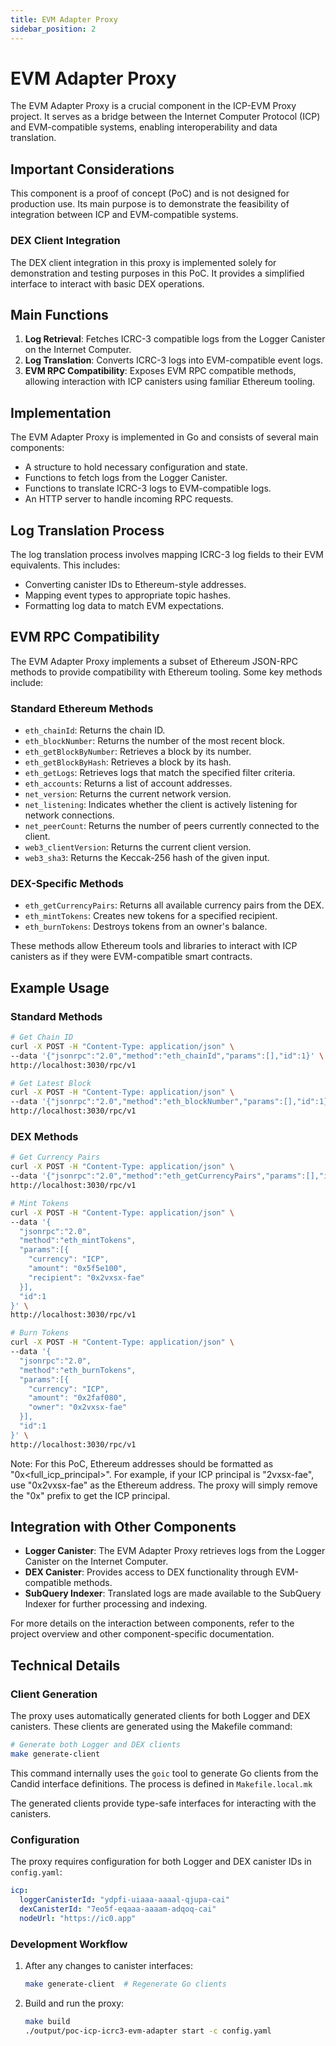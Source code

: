 ```yaml
---
title: EVM Adapter Proxy
sidebar_position: 2
---
```


# EVM Adapter Proxy

The EVM Adapter Proxy is a crucial component in the ICP-EVM Proxy project. It serves as a bridge between the Internet Computer Protocol (ICP) and EVM-compatible systems, enabling interoperability and data translation.

## Important Considerations

This component is a proof of concept (PoC) and is not designed for production use. Its main purpose is to demonstrate the feasibility of integration between ICP and EVM-compatible systems.

### DEX Client Integration

The DEX client integration in this proxy is implemented solely for demonstration and testing purposes in this PoC. It provides a simplified interface to interact with basic DEX operations.

## Main Functions

1. **Log Retrieval**: Fetches ICRC-3 compatible logs from the Logger Canister on the Internet Computer.
2. **Log Translation**: Converts ICRC-3 logs into EVM-compatible event logs.
3. **EVM RPC Compatibility**: Exposes EVM RPC compatible methods, allowing interaction with ICP canisters using familiar Ethereum tooling.

## Implementation

The EVM Adapter Proxy is implemented in Go and consists of several main components:

- A structure to hold necessary configuration and state.
- Functions to fetch logs from the Logger Canister.
- Functions to translate ICRC-3 logs to EVM-compatible logs.
- An HTTP server to handle incoming RPC requests.

## Log Translation Process

The log translation process involves mapping ICRC-3 log fields to their EVM equivalents. This includes:

- Converting canister IDs to Ethereum-style addresses.
- Mapping event types to appropriate topic hashes.
- Formatting log data to match EVM expectations.

## EVM RPC Compatibility

The EVM Adapter Proxy implements a subset of Ethereum JSON-RPC methods to provide compatibility with Ethereum tooling. Some key methods include:

### Standard Ethereum Methods

- `eth_chainId`: Returns the chain ID.
- `eth_blockNumber`: Returns the number of the most recent block.
- `eth_getBlockByNumber`: Retrieves a block by its number.
- `eth_getBlockByHash`: Retrieves a block by its hash.
- `eth_getLogs`: Retrieves logs that match the specified filter criteria.
- `eth_accounts`: Returns a list of account addresses.
- `net_version`: Returns the current network version.
- `net_listening`: Indicates whether the client is actively listening for network connections.
- `net_peerCount`: Returns the number of peers currently connected to the client.
- `web3_clientVersion`: Returns the current client version.
- `web3_sha3`: Returns the Keccak-256 hash of the given input.

### DEX-Specific Methods

- `eth_getCurrencyPairs`: Returns all available currency pairs from the DEX.
- `eth_mintTokens`: Creates new tokens for a specified recipient.
- `eth_burnTokens`: Destroys tokens from an owner's balance.

These methods allow Ethereum tools and libraries to interact with ICP canisters as if they were EVM-compatible smart contracts.

## Example Usage

### Standard Methods

```bash
# Get Chain ID
curl -X POST -H "Content-Type: application/json" \
--data '{"jsonrpc":"2.0","method":"eth_chainId","params":[],"id":1}' \
http://localhost:3030/rpc/v1

# Get Latest Block
curl -X POST -H "Content-Type: application/json" \
--data '{"jsonrpc":"2.0","method":"eth_blockNumber","params":[],"id":1}' \
http://localhost:3030/rpc/v1
```

### DEX Methods

```bash
# Get Currency Pairs
curl -X POST -H "Content-Type: application/json" \
--data '{"jsonrpc":"2.0","method":"eth_getCurrencyPairs","params":[],"id":1}' \
http://localhost:3030/rpc/v1

# Mint Tokens
curl -X POST -H "Content-Type: application/json" \
--data '{
  "jsonrpc":"2.0",
  "method":"eth_mintTokens",
  "params":[{
    "currency": "ICP",
    "amount": "0x5f5e100",
    "recipient": "0x2vxsx-fae"
  }],
  "id":1
}' \
http://localhost:3030/rpc/v1

# Burn Tokens
curl -X POST -H "Content-Type: application/json" \
--data '{
  "jsonrpc":"2.0",
  "method":"eth_burnTokens",
  "params":[{
    "currency": "ICP",
    "amount": "0x2faf080",
    "owner": "0x2vxsx-fae"
  }],
  "id":1
}' \
http://localhost:3030/rpc/v1
```

Note: For this PoC, Ethereum addresses should be formatted as "0x<full_icp_principal>".
For example, if your ICP principal is "2vxsx-fae", use "0x2vxsx-fae" as the Ethereum address.
The proxy will simply remove the "0x" prefix to get the ICP principal.

## Integration with Other Components

- **Logger Canister**: The EVM Adapter Proxy retrieves logs from the Logger Canister on the Internet Computer.
- **DEX Canister**: Provides access to DEX functionality through EVM-compatible methods.
- **SubQuery Indexer**: Translated logs are made available to the SubQuery Indexer for further processing and indexing.

For more details on the interaction between components, refer to the project overview and other component-specific documentation.

## Technical Details

### Client Generation

The proxy uses automatically generated clients for both Logger and DEX canisters. These clients are generated using the Makefile command:

```bash
# Generate both Logger and DEX clients
make generate-client
```

This command internally uses the `goic` tool to generate Go clients from the Candid interface definitions. The process is defined in `Makefile.local.mk`

The generated clients provide type-safe interfaces for interacting with the canisters.

### Configuration

The proxy requires configuration for both Logger and DEX canister IDs in `config.yaml`:

```yaml
icp:
  loggerCanisterId: "ydpfi-uiaaa-aaaal-qjupa-cai"
  dexCanisterId: "7eo5f-eqaaa-aaaam-adqoq-cai"
  nodeUrl: "https://ic0.app"
```

### Development Workflow

1. After any changes to canister interfaces:

   ```bash
   make generate-client  # Regenerate Go clients
   ```

2. Build and run the proxy:

   ```bash
   make build
   ./output/poc-icp-icrc3-evm-adapter start -c config.yaml
   ```
